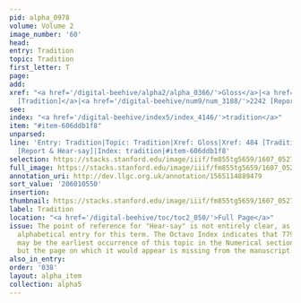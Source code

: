 ```yaml
---
pid: alpha_0978
volume: Volume 2
image_number: '60'
head:
entry: Tradition
topic: Tradition
first_letter: T
page:
add:
xref: "<a href='/digital-beehive/alpha2/alpha_0366/'>Gloss</a>|<a href='/digital-beehive/num2/num_0605/'>484
  [Tradition]</a>|<a href='/digital-beehive/num9/num_3188/'>2242 [Report & Hear-say]</a>"
see:
index: "<a href='/digital-beehive/index5/index_4146/'>tradition</a>"
item: "#item-606ddb1f8"
unparsed:
line: 'Entry: Tradition|Topic: Tradition|Xref: Gloss|Xref: 484 [Tradition]|Xref: 2242
  [Report & Hear-say]|Index: tradition|#item-606ddb1f8'
selection: https://stacks.stanford.edu/image/iiif/fm855tg5659/1607_0527/787,550,3002,490/full/0/default.jpg
full_image: https://stacks.stanford.edu/image/iiif/fm855tg5659/1607_0527/full/full/0/default.jpg
annotation_uri: http://dev.llgc.org.uk/annotation/1565114889479
sort_value: '206010550'
insertion:
thumbnail: https://stacks.stanford.edu/image/iiif/fm855tg5659/1607_0527/787,550,600,180/250,/0/default.jpg
label: Tradition
location: "<a href='/digital-beehive/toc/toc2_050/'>Full Page</a>"
issue: The point of reference for "Hear-say" is not entirely clear, as there is no
  alphabetical entry for this term. The Octavo Index indicates that 779 [Hear-say]
  may be the earliest occurrence of this topic in the Numerical section of the Alvearium,
  but the page on which it would appear is missing from the manuscript.
also_in_entry:
order: '038'
layout: alpha_item
collection: alpha5
---
```

